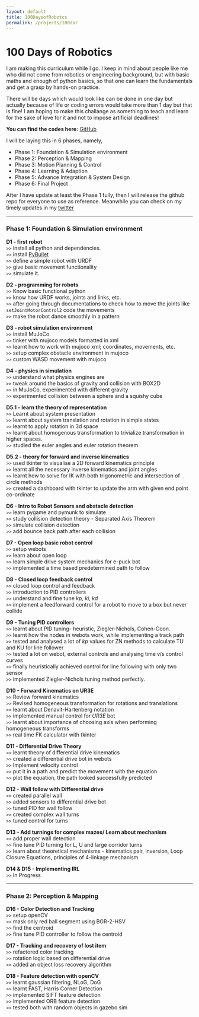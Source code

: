 ```yaml
---
layout: default
title: 100DaysofRobotcs
permalink: /projects/100dor
---
```


# 100 Days of Robotics

I am making this curriculum while I go. I keep in mind about people like me who did not come from robotics or engineering background, but with basic maths and enough of python basics, so that one can learn the fundamentals and get a grasp by hands-on practice.

There will be days which would look like can be done in one day but actually because of life or coding errors would take more than 1 day but that is fine! I am hoping to make this challange as something to teach and learn for the sake of love for it and not to impose artificial deadlines!

**You can find the codes here:** [GitHub](https://github.com/TumAro/100DoR)

I will be laying this in 6 phases, namely,
- Phase 1: Foundation & Simulation environment
- Phase 2: Perception & Mapping
- Phase 3: Motion Planning & Control
- Phase 4: Learning & Adaption
- Phase 5: Advance Integration & System Design
- Phase 6: Final Project

After I have update at least the Phase 1 fully, then I will release the github repo for everyone to use as reference. Meanwhile you can check on my timely updates in my [twitter](https://twitter.com/tumaro1001)

---

### Phase 1: Foundation & Simulation environment

**D1 - first robot**  
`>>` install all python and dependencies.  
`>>` install [PyBullet](https://pybullet.org/wordpress/index.php/forum-2/)  
`>>` define a simple robot with URDF  
`>>` give basic movement functionality  
`>>` simulate it.  

**D2 - programming for robots**  
`>>` Know basic functional python  
`>>` know how URDF works, joints and links, etc.  
`>>` after going through documentations to check how to move the joints like `setJointMotorControl2` code the movements  
`>>` make the robot dance smoothly in a pattern  

**D3 - robot simulation environment**  
`>>` install MuJoCo  
`>>` tinker with mujoco models formatted in xml  
`>>` learnt how to work with mujoco xml; coordinates, movements, etc.  
`>>` setup complex obstacle environment in mujoco  
`>>` custom WASD movement with mujoco  

**D4 - physics in simulation**  
`>>` understand what physics engines are  
`>>` tweak around the basics of gravity and collision with BOX2D  
`>>` in MuJoCo, experimented with different gravity  
`>>` experimented collision between a sphere and a squishy cube

**D5.1 - learn the theory of representation**  
`>>` Learnt about system presentation  
`>>` learnt about system translation and rotation in simple states  
`>>` learnt to apply rotation in 3d space  
`>>` learnt about homogenous transformation to trivialize transformation in higher spaces.  
`>>` studied the euler angles and euler rotation theorem  

**D5.2 - theory for forward and inverse kinematics**  
`>>` used tkinter to visualise a 2D forward kinematics principle  
`>>` learnt all the necessary inverse kinematics and joint angles  
`>>` learnt how to solve for IK with both trigonometric and intersection of circle methods  
`>>` created a dashboard with tkinter to update the arm with given end point co-ordinate  

**D6 - Intro to Robot Sensors and obstacle detection**  
`>>` learn pygame and pymunk to simulate  
`>>` study collision detection theory - Separated Axis Theorem  
`>>` simulate collision detection  
`>>` add bounce back path after each collision  

**D7 - Open loop basic robot control**  
`>>` setup webots  
`>>` learn about open loop  
`>>` learn simple drive system mechanics for e-puck bot  
`>>` implemented a time based predetermined path to follow  

**D8 - Closed loop feedback control**  
`>>` closed loop control and feedback  
`>>` introduction to PID controllers  
`>>` understand and fine tune *kp, ki, kd*  
`>>` implement a feedforward control for a robot to move to a box but never collide  

**D9 - Tuning PID controllers**  
`>>` learnt about PID tuning- heuristic, Ziegler-Nichols, Cohen-Coon.  
`>>` learnt how the nodes in webots work, while implementing a track path  
`>>` tested and analysed a lot of *kp* values for ZN methods to calculate TU and KU for line follower  
`>>` tested a lot on webot, external controls and analysing time v/s control curves  
`>>` finally heuristically achieved control for line following with only two sensor  
`>>` implemented Ziegler-Nichols tuning method perfectly.  

**D10 - Forward Kinematics on UR3E**  
`>>` Review forward kinematics  
`>>` Revised homogeneous transformation for rotations and translations  
`>>` learnt about Denavit-Hartenberg notation  
`>>` implemented manual control for *UR3E* bot  
`>>` learnt about importance of choosing axis when performing homogeneous transforms  
`>>` real time FK calculator with tkinter  

**D11 - Differential Drive Theory**  
`>>` learnt theory of differential drive kinematics  
`>>` created a differential drive bot in webots  
`>>` Implement velocity control  
`>>` put it in a path and predict the movement with the equation  
`>>` plot the equation, the path looked successfully predicted  

**D12 - Wall follow with Differential drive**  
`>>` created parallel wall  
`>>` added sensors to differential drive bot  
`>>` tuned PID for wall follow  
`>>` created complex wall turns  
`>>` tuned control for turns  

**D13 - Add turnings for complex mazes/ Learn about mechanism**  
`>>` add proper wall detection  
`>>` fine tune PID turning for L, U and large corridor turns  
`>>` learn about theoretical mechanisms - kinematics pair, inversion, Loop Closure Equations, principles of 4-linkage mechanism  

**D14 & D15 - Implementing IRL**  
`>>` In Progress  

---

### Phase 2: Perception & Mapping  
  
**D16 - Color Detection and Tracking**  
`>>` setup openCV  
`>>` mask only red ball segment using BGR-2-HSV  
`>>` find the centroid  
`>>` fine tune PID controller to follow the centroid  

**D17 - Tracking and recovery of lost item**  
`>>` refactored color tracking  
`>>` rotation logic based on differential drive  
`>>` added an object loss recovery algorithm  

**D18 - Feature detection with openCV**  
`>>` learnt gaussian filtering, NLoG, DoG  
`>>` learnt FAST, Harris Corner Detection  
`>>` implemented SIFT feature detection  
`>>` implemented ORB feature detection  
`>>` tested both with random objects in gazebo sim  
